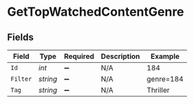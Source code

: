 # GetTopWatchedContentGenre


## Fields

| Field              | Type               | Required           | Description        | Example            |
| ------------------ | ------------------ | ------------------ | ------------------ | ------------------ |
| `Id`               | *int*              | :heavy_minus_sign: | N/A                | 184                |
| `Filter`           | *string*           | :heavy_minus_sign: | N/A                | genre=184          |
| `Tag`              | *string*           | :heavy_minus_sign: | N/A                | Thriller           |